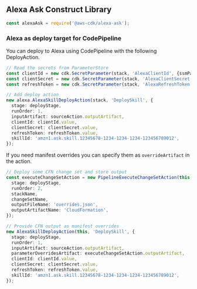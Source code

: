 ## Alexa Ask Construct Library

```ts
const alexaAsk = require('@aws-cdk/alexa-ask');
```

### Alexa as deploy target for CodePipeline

You can deploy to Alexa using CodePipeline with the following DeployAction.

```ts
// Read the secrets from ParameterStore
const clientId = new cdk.SecretParameter(stack, 'AlexaClientId', {ssmParameter: '/Alexa/ClientId'});
const clientSecret = new cdk.SecretParameter(stack, 'AlexaClientSecret', {ssmParameter: '/Alexa/ClientSecret'});
const refreshToken = new cdk.SecretParameter(stack, 'AlexaRefreshToken', {ssmParameter: '/Alexa/RefreshToken'});

// Add deploy action
new alexa.AlexaSkillDeployAction(stack, 'DeploySkill', {
  stage: deployStage,
  runOrder: 1,
  inputArtifact: sourceAction.outputArtifact,
  clientId: clientId.value,
  clientSecret: clientSecret.value,
  refreshToken: refreshToken.value,
  skillId: 'amzn1.ask.skill.12345678-1234-1234-1234-123456789012',
});
```

If you need manifest overrides you can specify them as `overrideArtifact` in the action.

```ts
// Deploy some CFN change set and store output
const executeChangeSetAction = new PipelineExecuteChangeSetAction(this, 'ExecuteChangesTest', {
  stage: deployStage,
  runOrder: 2,
  stackName,
  changeSetName,
  outputFileName: 'overrides.json',
  outputArtifactName: 'CloudFormation',
});

// Provide CFN output as manifest overrides
new AlexaSkillDeployAction(this, 'DeploySkill', {
  stage: deployStage,
  runOrder: 1,
  inputArtifact: sourceAction.outputArtifact,
  parameterOverridesArtifact: executeChangeSetAction.outputArtifact,
  clientId: clientId.value,
  clientSecret: clientSecret.value,
  refreshToken: refreshToken.value,
  skillId: 'amzn1.ask.skill.12345678-1234-1234-1234-123456789012',
});
```